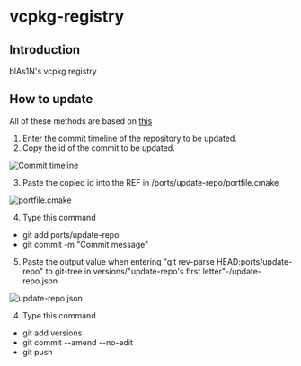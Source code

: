# vcpkg-registry

## Introduction

blAs1N's vcpkg registry  

## How to update

All of these methods are based on [this](https://devblogs.microsoft.com/cppblog/registries-bring-your-own-libraries-to-vcpkg/)  

1. Enter the commit timeline of the repository to be updated.  
2. Copy the id of the commit to be updated.  

![Commit timeline](https://user-images.githubusercontent.com/37008374/118120554-09722100-b42b-11eb-95f7-f42958957e10.PNG)

3. Paste the copied id into the REF in /ports/update-repo/portfile.cmake  
 
![portfile.cmake](https://user-images.githubusercontent.com/37008374/118123159-d2057380-b42e-11eb-8606-02d9cb02dbe9.PNG)

4. Type this command
  * git add ports/update-repo
  * git commit -m "Commit message"

5. Paste the output value when entering "git rev-parse HEAD:ports/update-repo" to git-tree in versions/"update-repo's first letter"-/update-repo.json

![update-repo.json](https://user-images.githubusercontent.com/37008374/118123462-3e807280-b42f-11eb-9967-b71542e669cb.PNG)

4. Type this command
  * git add versions
  * git commit --amend --no-edit
  * git push
